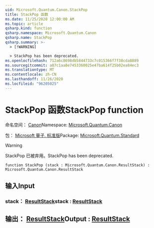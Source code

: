 ```yaml
---
uid: Microsoft.Quantum.Canon.StackPop
title: StackPop 函数
ms.date: 11/25/2020 12:00:00 AM
ms.topic: article
qsharp.kind: function
qsharp.namespace: Microsoft.Quantum.Canon
qsharp.name: StackPop
qsharp.summary: >-
  > [!WARNING]

  > StackPop has been deprecated.
ms.openlocfilehash: 712a6c8698db5844733c7c015366f7f38cda8889
ms.sourcegitcommit: a87c1aa8e7453360025e47ba614f25b02ea84ec3
ms.translationtype: MT
ms.contentlocale: zh-CN
ms.lasthandoff: 11/26/2020
ms.locfileid: "96205025"
---
```

# <a name="stackpop-function"></a><span data-ttu-id="6bd9f-102">StackPop 函数</span><span class="sxs-lookup"><span data-stu-id="6bd9f-102">StackPop function</span></span>

<span data-ttu-id="6bd9f-103">命名空间： [Canon](xref:Microsoft.Quantum.Canon)</span><span class="sxs-lookup"><span data-stu-id="6bd9f-103">Namespace: [Microsoft.Quantum.Canon](xref:Microsoft.Quantum.Canon)</span></span>

<span data-ttu-id="6bd9f-104">包： [Microsoft 量子. 标准版](https://nuget.org/packages/Microsoft.Quantum.Standard)</span><span class="sxs-lookup"><span data-stu-id="6bd9f-104">Package: [Microsoft.Quantum.Standard](https://nuget.org/packages/Microsoft.Quantum.Standard)</span></span>


> [!WARNING]
> <span data-ttu-id="6bd9f-105">StackPop 已被弃用。</span><span class="sxs-lookup"><span data-stu-id="6bd9f-105">StackPop has been deprecated.</span></span>



```qsharp
function StackPop (stack : Microsoft.Quantum.Canon.ResultStack) : Microsoft.Quantum.Canon.ResultStack
```


## <a name="input"></a><span data-ttu-id="6bd9f-106">输入</span><span class="sxs-lookup"><span data-stu-id="6bd9f-106">Input</span></span>

### <a name="stack--resultstack"></a><span data-ttu-id="6bd9f-107">stack： [ResultStack](xref:Microsoft.Quantum.Canon.ResultStack)</span><span class="sxs-lookup"><span data-stu-id="6bd9f-107">stack : [ResultStack](xref:Microsoft.Quantum.Canon.ResultStack)</span></span>





## <a name="output--resultstack"></a><span data-ttu-id="6bd9f-108">输出： [ResultStack](xref:Microsoft.Quantum.Canon.ResultStack)</span><span class="sxs-lookup"><span data-stu-id="6bd9f-108">Output : [ResultStack](xref:Microsoft.Quantum.Canon.ResultStack)</span></span>

